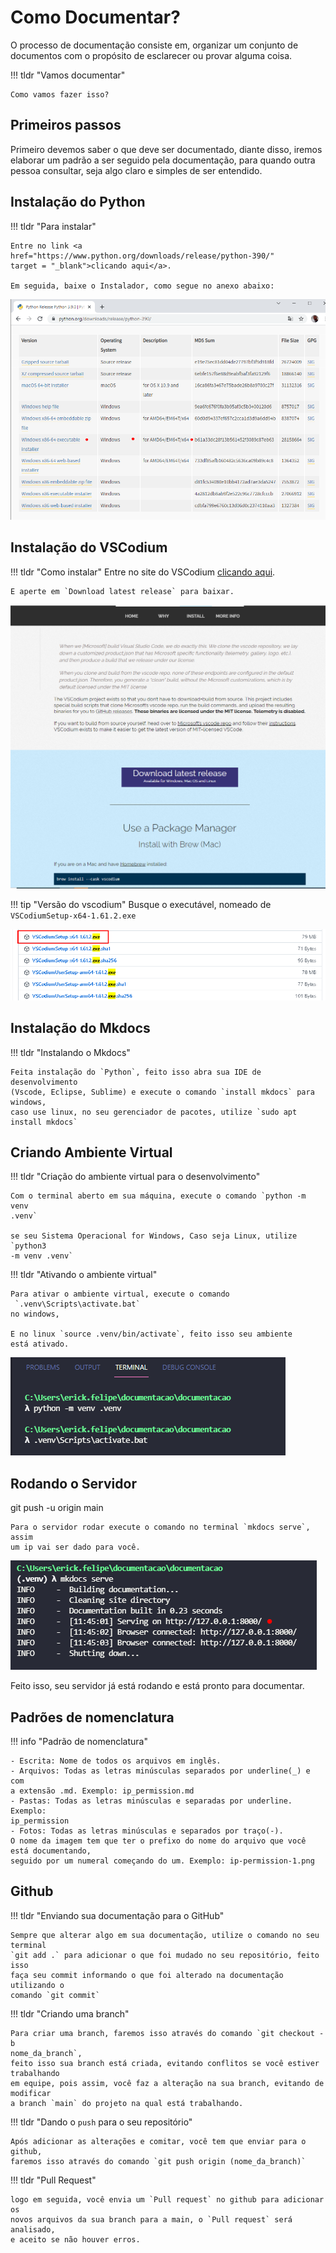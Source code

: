 # Como Documentar? 

O processo de documentação consiste em, organizar um conjunto de documentos com
 o propósito de esclarecer ou provar alguma coisa.

!!! tldr "Vamos documentar"

    Como vamos fazer isso? 

## Primeiros passos

Primeiro devemos saber o que deve ser documentado, diante disso, iremos 
elaborar
um padrão a ser seguido pela documentação, para quando outra pessoa consultar,
seja algo claro e simples de ser entendido.

## Instalação do Python

!!! tldr "Para instalar"

    Entre no link <a href="https://www.python.org/downloads/release/python-390/" 
    target = "_blank">clicando aqui</a>.

    Em seguida, baixe o Instalador, como segue no anexo abaixo:

![ex1](\img\py-01.PNG)

## Instalação do VSCodium

!!! tldr "Como instalar"
    Entre no site do VSCodium <a href="https://vscodium.com/" target = "_blank">
    clicando aqui</a>.
    
    E aperte em `Download latest release` para baixar.

![VSCodium1](\img\vsc-01.PNG)

!!! tip "Versão do vscodium"
    Busque o executável, nomeado de `VSCodiumSetup-x64-1.61.2.exe`

![ex2](\img\vsc-02.png)

## Instalação do Mkdocs

!!! tldr "Instalando o Mkdocs"

    Feita instalação do `Python`, feito isso abra sua IDE de desenvolvimento
    (Vscode, Eclipse, Sublime) e execute o comando `install mkdocs` para 
    windows,
    caso use linux, no seu gerenciador de pacotes, utilize `sudo apt 
    install mkdocs`  

## Criando Ambiente Virtual

!!! tldr "Criação do ambiente virtual para o desenvolvimento"

    Com o terminal aberto em sua máquina, execute o comando `python -m venv 
    .venv`

    se seu Sistema Operacional for Windows, Caso seja Linux, utilize `python3 
    -m venv .venv`

!!! tldr "Ativando o ambiente virtual"

    Para ativar o ambiente virtual, execute o comando
     `.venv\Scripts\activate.bat`
    no windows, 
    
    E no linux `source .venv/bin/activate`, feito isso seu ambiente 
    está ativado.

![ex2](\img\venv-01.PNG) 

## Rodando o Servidor

git push -u origin main

    Para o servidor rodar execute o comando no terminal `mkdocs serve`, assim 
    um ip vai ser dado para você. 

![ex3](\img\sv-01.PNG)

Feito isso, seu servidor já está rodando e está pronto para documentar. 

## Padrões de nomenclatura 

!!! info "Padrão de nomenclatura"

    - Escrita: Nome de todos os arquivos em inglês.
    - Arquivos: Todas as letras minúsculas separados por underline(_) e com 
    a extensão .md. Exemplo: ip_permission.md
    - Pastas: Todas as letras minúsculas e separadas por underline. Exemplo:
    ip_permission
    - Fotos: Todas as letras minúsculas e separados por traço(-). 
    O nome da imagem tem que ter o prefixo do nome do arquivo que você 
    está documentando,
    seguido por um numeral começando do um. Exemplo: ip-permission-1.png

## Github
 
!!! tldr "Enviando sua documentação para o GitHub"

    Sempre que alterar algo em sua documentação, utilize o comando no seu 
    terminal
    `git add .` para adicionar o que foi mudado no seu repositório, feito isso
    faça seu commit informando o que foi alterado na documentação utilizando o 
    comando `git commit`  

!!! tldr "Criando uma branch" 
    
    Para criar uma branch, faremos isso através do comando `git checkout -b 
    nome_da_branch`,
    feito isso sua branch está criada, evitando conflitos se você estiver 
    trabalhando
    em equipe, pois assim, você faz a alteração na sua branch, evitando de 
    modificar
    a branch `main` do projeto na qual está trabalhando.

!!! tldr "Dando o `push` para o seu repositório"

    Após adicionar as alterações e comitar, você tem que enviar para o github, 
    faremos isso através do comando `git push origin (nome_da_branch)` 

!!! tldr "Pull Request" 

    logo em seguida, você envia um `Pull request` no github para adicionar os 
    novos arquivos da sua branch para a main, o `Pull request` será analisado,
    e aceito se não houver erros.


